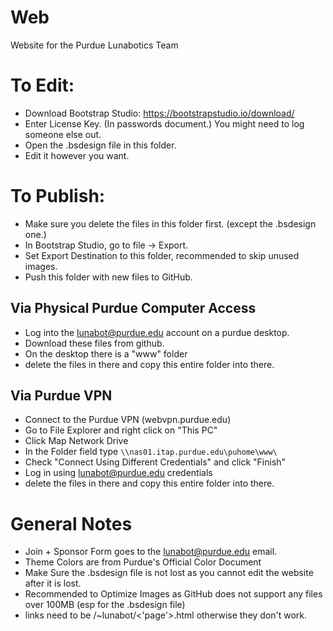# Web
Website for the Purdue Lunabotics Team

# To Edit:
- Download Bootstrap Studio: https://bootstrapstudio.io/download/
- Enter License Key. (In passwords document.) You might need to log someone else out.
- Open the .bsdesign file in this folder.
- Edit it however you want.

# To Publish:
- Make sure you delete the files in this folder first. (except the .bsdesign one.)
- In Bootstrap Studio, go to file -> Export. 
- Set Export Destination to this folder, recommended to skip unused images.
- Push this folder with new files to GitHub.

## Via Physical Purdue Computer Access
- Log into the lunabot@purdue.edu account on a purdue desktop.
- Download these files from github.
- On the desktop there is a "www" folder
- delete the files in there and copy this entire folder into there.

## Via Purdue VPN
- Connect to the Purdue VPN (webvpn.purdue.edu)
- Go to File Explorer and right click on "This PC"
- Click Map Network Drive
- In the Folder field type `\\nas01.itap.purdue.edu\puhome\www\`
- Check "Connect Using Different Credentials" and click "Finish"
- Log in using lunabot@purdue.edu credentials
- delete the files in there and copy this entire folder into there.


# General Notes
- Join + Sponsor Form goes to the lunabot@purdue.edu email.
- Theme Colors are from Purdue's Official Color Document
- Make Sure the .bsdesign file is not lost as you cannot edit the website after it is lost.
- Recommended to Optimize Images as GitHub does not support any files over 100MB (esp for the .bsdesign file)
- links need to be /~lunabot/<'page'>.html otherwise they don't work.